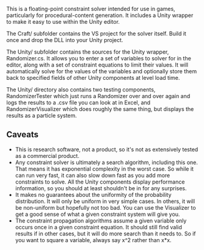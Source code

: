 This is a floating-point constraint solver intended for use in games,
particularly for procedural-content generation.  It includes a Unity
wrapper to make it easy to use within the Unity editor.

The Craft/ subfolder contains the VS project for the solver itself.
Build it once and drop the DLL into your Unity project.

The Unity/ subfolder contains the sources for the Unity wrapper,
Randomizer.cs.  It allows you to enter a set of variables to solver
for in the editor, along with a set of constraint equations to limit
their values.  It will automatically solve for the values of the
variables and optionally store them back to specified fields of other
Unity components at level load time.

The Unity/ directory also contains two testing components, RandomizerTester
which just runs a Randomizer over and over again and logs the results
to a .csv file you can look at in Excel, and RandomizerVisualizer which
does roughly the same thing, but displays the results as a particle system.

Caveats
-------
* This is research software, not a product, so it's not as extensively
tested as a commercial product.
* Any constraint solver is ultimately a search algorithm, including this
one.  That means it has exponential complexity in the worst case.  So while
it can run very fast, it can also slow down fast as you add more constraints
to solve.  All the Unity components display performance information, so you
should at least shouldn't be in for any surprises.
* It makes no guarantees about the uniformity of the probability distribution.
It will only be uniform in very simple cases.  In others, it will be non-uniform
but hopefully not too bad.  You can use the Visualizer to get a good sense of
what a given constraint system will give you.
* The constraint propagation algorithms assume a given variable only occurs
once in a given constraint equation.  It should still find valid results if
in other cases, but it will do more search than it needs to.  So if you want
to square a variable, always say x^2 rather than x*x.
